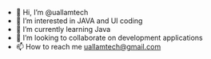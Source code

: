 - 👋 Hi, I’m @uallamtech
- 👀 I’m interested in JAVA and UI coding
- 🌱 I’m currently learning Java
- 💞️ I’m looking to collaborate on development applications
- 📫 How to reach me uallamtech@gmail.com

<!---
uallamtech/uallamtech is a ✨ special ✨ repository because its `README.md` (this file) appears on your GitHub profile.
You can click the Preview link to take a look at your changes.
--->
